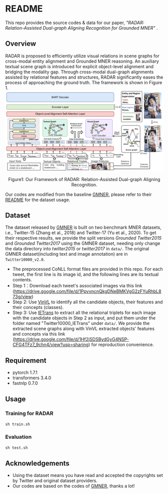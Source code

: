 # README

This repo provides the source codes & data for our paper, *"RADAR: Relation-Assisted Dual-graph Aligning Recognition for Grounded MNER"* .

## Overview
RADAR is proposed to efficiently utilize visual relations in scene graphs for cross-modal entity alignment and Grounded MNER reasoning. An auxiliary textual scene graph is introduced for explicit object-level alignment and bridging the modality gap. Through cross-modal dual-graph alignments assisted by relational features and structures, RADAR significantly eases the process of approaching the ground truth. The framework is shown in Figure 1.
![framework](figures/radar_framework.png)

<p align="center">
    Figure1: Our Framework of RADAR: Relation-Assisted Dual-graph Aligning Recognition. 
</p>

Our codes are modified from the baseline [GMNER](https://github.com/NUSTM/GMNER), please refer to their [README](https://github.com/NUSTM/GMNER/blob/main/README.md) for the dataset usage. 
## Dataset

The dataset released by [GMNER](https://github.com/NUSTM/GMNER)  is built on two benchmark MNER datasets, i.e., Twitter-15 (Zhang et al., 2018) and Twitter-17 (Yu et al., 2020). To get their respective results, we provide the split versions *Grounded Twitter2015* and *Grounded Twitter2017* using the GMNER dataset, needing only change the data directory into *twitter2015* or *twitter2017*  in `data/`. The original GMNER dataset(including text and image annotation)  are in `Twitter10000_v2.0`.

- The preprocessed CoNLL format files are provided in this repo. For each tweet, the first line is its image id, and the following lines are its textual contents.
- Step 1：Download each tweet's associated images via this link (<https://drive.google.com/file/d/1PpvvncnQkgDNeBMKVgG2zFYuRhbL873g/view>)
- Step 2:  Use [VinVL](https://github.com/pzzhang/VinVL) to identify all the candidate objects, their features and their concepts (classes).
- Step 3:  Use [IETrans](https://github.com/waxnkw/IETrans-SGG.pytorch) to extract all the relational triplets for each image with the candidate objects in Step 2 as input, and put them under the folder named "Twitter10000_IETrans" under `data/`. We provide the extracted scene graphs along with VinVL extracted objects' features and concepts via this link (<https://drive.google.com/file/d/1Hf2jSDSBydGyG4NSP-CFG4TFz7_9chn4/view?usp=sharing>) for reproduction convenience.

## Requirement

- pytorch 1.7.1
- transformers 3.4.0
- fastnlp 0.7.0


## Usage

### Training for RADAR

```
sh train.sh
```

### Evaluation

```
sh test.sh
```

## Acknowledgements

- Using the dataset means you have read and accepted the copyrights set by Twitter and original dataset providers.
- Our codes are based on the codes of  [GMNER](https://github.com/NUSTM/GMNER), thanks a lot!
